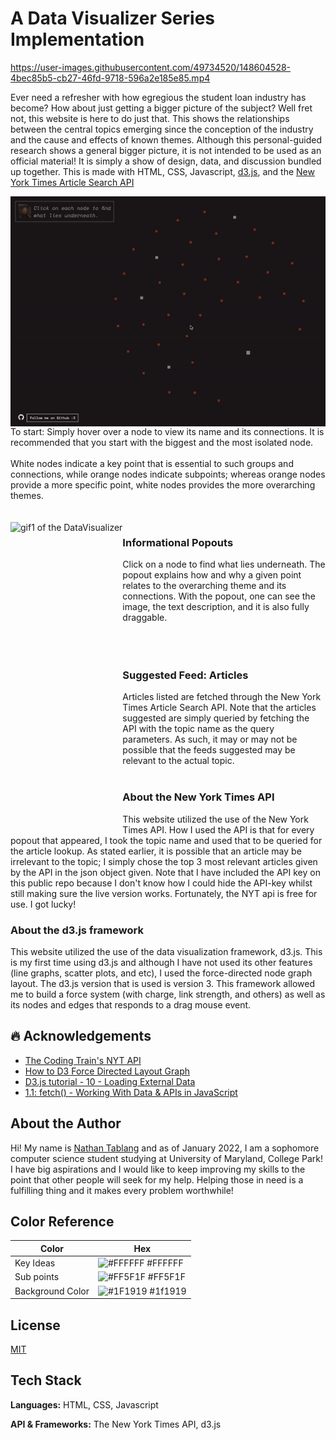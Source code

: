 # A Data Visualizer Series Implementation

https://user-images.githubusercontent.com/49734520/148604528-4bec85b5-cb27-46fd-9718-596a2e185e85.mp4     

Ever need a refresher with how egregious the student loan industry has become? 
How about just getting a bigger picture of the subject? 
Well fret not, this website is here to do just that. 
This shows the relationships between the central topics emerging since the conception of the industry and the cause and effects of known themes. 
Although this personal-guided research shows a general bigger picture, it is not intended to be used as an official material! 
It is simply a show of design, data, and discussion bundled up together. 
This is made with HTML, CSS, Javascript, [d3.js](https://d3js.org/), and the [New York Times Article Search API](https://developer.nytimes.com/docs/articlesearch-product/1/overview)

<img align="right" src="gif1.gif" alt="gif1 of the DataVisualizer">   
To start:   
Simply hover over a node to view its name and its connections.
It is recommended that you start with the biggest and the most isolated node.  
<br>
<br>
White nodes indicate a key point that is essential to such groups and connections, while orange nodes indicate subpoints; 
whereas orange nodes provide a more specific point, white nodes provides the more overarching themes.  
<br>
<br>
<br>
<img align="left" src="gif2.gif" alt="gif1 of the DataVisualizer" height="500px">
   
### Informational Popouts ###
Click on a node to find what lies underneath. The popout explains how and why a given point relates to the overarching theme and its connections. With the popout, one can see the image, the text description, and it is also fully draggable. <br> <br><br><br>
    
### Suggested Feed: Articles ###
Articles listed are fetched through the New York Times Article Search API. Note that the articles suggested are simply queried by fetching the API with the topic name as the query parameters. As such, it may or may not be possible that the feeds suggested may be relevant to the actual topic.<br><br>
  
    
### About the New York Times API ###
This website utilized the use of the New York Times API. How I used the API is that for every popout that appeared, 
I took the topic name and used that to be queried for the article lookup. As stated earlier, it is possible that an article may be irrelevant to the topic; 
I simply chose the top 3 most relevant articles given by the API in the json object given. Note that I have included the API key on this public repo because I don't know how I could hide the API-key whilst still making sure the live version works. Fortunately, the NYT api is free for use. I got lucky!<br>
  
    
### About the d3.js framework ###
This website utilized the use of the data visualization framework, d3.js. This is my first time using d3.js and although I have not used its other features (line graphs, scatter plots, and etc), I used the force-directed node graph layout. The d3.js version that is used is version 3. This framework allowed me to build a force system (with charge, link strength, and others) as well as its nodes and edges that responds to a drag mouse event.<br>
  

## 🔥 Acknowledgements

 - [The Coding Train's NYT API](https://www.youtube.com/watch?v=IMne3LY4bks&t=794s&ab_channel=TheCodingTrain)
 - [How to D3 Force Directed Layout Graph](https://www.youtube.com/watch?v=HP1tOlxVYz4&t=846s&ab_channel=BenSullins)
 - [D3.js tutorial - 10 - Loading External Data](https://www.youtube.com/watch?v=2S1AbEWX85o&ab_channel=d3Vienno)
 - [1.1: fetch() - Working With Data & APIs in JavaScript](https://www.youtube.com/watch?v=tc8DU14qX6I&ab_channel=TheCodingTrain)

## About the Author

Hi! My name is [Nathan Tablang](https://www.linkedin.com/in/nathan-tablang-297b861b1/) and as of January 2022, 
I am a sophomore computer science student studying at University of Maryland, College Park! 
I have big aspirations and I would like to keep improving my skills to the point that other people will seek for my help. 
Helping those in need is a fulfilling thing and it makes every problem worthwhile!

## Color Reference

| Color             | Hex                                                                |
| ----------------- | ------------------------------------------------------------------ |
| Key Ideas  | ![#FFFFFF](https://via.placeholder.com/10/ffffff?text=+) #FFFFFF |
| Sub points | ![#FF5F1F](https://via.placeholder.com/10/ff5f1f?text=+) #FF5F1F |
| Background Color | ![#1F1919](https://via.placeholder.com/10/1f1919?text=+) #1f1919 |


## License

[MIT](https://choosealicense.com/licenses/mit/)


## Tech Stack

**Languages:** HTML, CSS, Javascript

**API & Frameworks:** The New York Times API, d3.js
